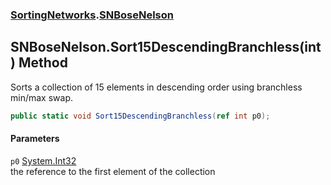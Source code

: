 ### [SortingNetworks](./SortingNetworks.md 'SortingNetworks').[SNBoseNelson](./SortingNetworks-SNBoseNelson.md 'SortingNetworks.SNBoseNelson')
## SNBoseNelson.Sort15DescendingBranchless(int) Method
Sorts a collection of 15 elements in descending order using branchless min/max swap.  
```csharp
public static void Sort15DescendingBranchless(ref int p0);
```
#### Parameters
<a name='SortingNetworks-SNBoseNelson-Sort15DescendingBranchless(int)-p0'></a>
`p0` [System.Int32](https://docs.microsoft.com/en-us/dotnet/api/System.Int32 'System.Int32')  
the reference to the first element of the collection  
  

